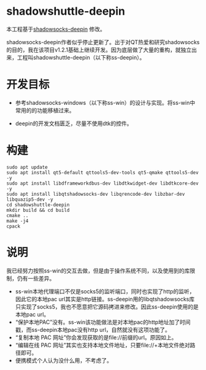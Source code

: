 # shadowshuttle-deepin
本工程基于[shadowsocks-deepin](https://github.com/lolimay/shadowsocks-deepin) 修改。

shadowsocks-deepin作者似乎停止更新了。出于对QT热爱和研究shadowsocks的目的，我在该项目v1.2.1基础上继续开发。因为底层做了大量的重构，就独立出来，工程叫shadowshuttle-deepin（以下称ss-deepin）。



# 开发目标

- 参考shadowsocks-windows（以下称ss-win）的设计与实现。将ss-win中常用的的功能移植过来。

- deepin的开发文档匮乏，尽量不使用dtk的控件。



# 构建

````
sudo apt update
sudo apt install qt5-default qttools5-dev-tools qt5-qmake qttools5-dev -y
sudo apt install libdframeworkdbus-dev libdtkwidget-dev libdtkcore-dev -y
sudo apt install libqtshadowsocks-dev libqrencode-dev libzbar-dev libquazip5-dev -y
cd shadowshuttle-deepin
mkdir build && cd build
cmake ..
make -j4
cpack
````

# 说明

我已经努力按照ss-win的交互去做，但是由于操作系统不同，以及使用到的库限制，仍有一些差异。

- ss-win本地代理端口不仅是socks5的监听端口，同时也实现了http的监听，因此它的本地pac url其实是http链接。ss-deepin用的libqtshadowsocks库只实现了socks5，我也不愿意把它源码拷进来修改。因此ss-deepin使用的是本地pac url。
- “保护本地PAC”没有。ss-win该功能做法是对本地pac的http地址加了时间戳，而ss-deepin本地pac没有http url，自然就没有这项功能了。
- “复制本地 PAC 网址”你会发现获取的是file://前缀的url。原因如上。
- “编辑在线 PAC 网址”其实也支持本地文件地址，只要file://+本地文件绝对路径即可。
- 便携模式个人认为没什么用，不考虑了。


